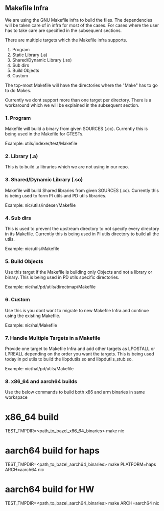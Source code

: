 
## Makefile Infra

We are using the GNU Makefile infra to build the files. The dependencies will be taken care of in infra for most of the cases.
For cases where the user has to take care are specified in the subsequent sections.

There are multiple targets which the Makefile infra supports.

1. Program
2. Static Library (.a)
3. Shared/Dynamic Library (.so)
4. Sub dirs
5. Build Objects
6. Custom

The top-most Makefile will have the directories where the "Make" has to go to do Makes. 

Currently we dont support more than one target per directory. There is a workaround which we will be explained in the subsequent
section.

### 1. Program

Makefile will build a binary from given SOURCES (.cc). Currently this is being used in the Makefile for GTESTs.

Example: utils/indexer/test/Makefile

### 2. Library (.a)

This is to build .a libraries which we are not using in our repo.

### 3. Shared/Dynamic Library (.so)

Makefile will build Shared libraries from given SOURCES (.cc). Currently this is being used to form PI utils and PD utils libraries.

Example: nic/utils/indexer/Makefile

### 4. Sub dirs

This is used to prevent the upstream directory to not specify every directory in its Makefile. 
Currently this is being used in PI utils directory to build all the utils.

Example: nic/utils/Makefile 

### 5. Build Objects

Use this target if the Makefile is building only Objects and not a library or binary. This is being used in PD utils specific directories.

Example: nic/hal/pd/utils/directmap/Makefile

### 6. Custom

Use this is you dont want to migrate to new Makefile Infra and continue using the existing Makefile.

Example: nic/hal/Makefile


### 7. Handle Multiple Targets in a Makefile

Provide one target to Makefile Infra and add other targets as LPOSTALL or LPREALL depending on the order you want the targets.
This is being used today in pd utils to build the libpdutils.so and libpdutils_stub.so.

Example: nic/hal/pd/utils/Makefile

### 8. x86_64 and aarch64 builds

Use the below commands to build both x86 and arm binaries in same workspace

# x86_64 build
TEST_TMPDIR=<path_to_bazel_x86_64_binaries> make nic

# aarch64 build for haps
TEST_TMPDIR=<path_to_bazel_aarch64_binaries> make PLATFORM=haps ARCH=aarch64 nic

# aarch64 build for HW
TEST_TMPDIR=<path_to_bazel_aarch64_binaries> make ARCH=aarch64 nic

